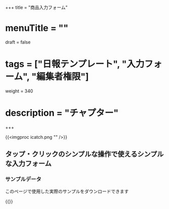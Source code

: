 +++
title = "商品入力フォーム"
# menuTitle = ""
draft = false
# tags = ["日報テンプレート", "入力フォーム", "編集者権限"]
weight = 340
# description = "チャプター"
+++

{{<imgproc icatch.png "" />}}

## タップ・クリックのシンプルな操作で使えるシンプルな入力フォーム

### サンプルデータ

このページで使用した実際のサンプルをダウンロードできます

{{<attachments style="orange" />}}
